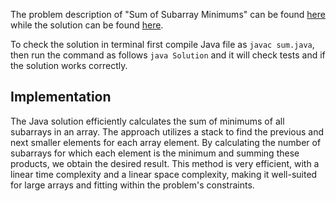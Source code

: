 The problem description of "Sum of Subarray Minimums" can be found [here](https://leetcode.com/problems/sum-of-subarray-minimums/) while the solution can be found [here](https://github.com/aurimas13/Solutions-To-Problems/blob/main/LeetCode/Java%20Solutions/Sum%20of%20Subarray%20Minimums/sum.java).

To check the solution in terminal first compile Java file as `javac sum.java`, then run the command as follows `java Solution` and it will check tests and if the solution works correctly.

## Implementation

The Java solution efficiently calculates the sum of minimums of all subarrays in an array. The approach utilizes a stack to find the previous and next smaller elements for each array element. By calculating the number of subarrays for which each element is the minimum and summing these products, we obtain the desired result. This method is very efficient, with a linear time complexity and a linear space complexity, making it well-suited for large arrays and fitting within the problem's constraints.